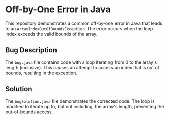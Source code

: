 # Off-by-One Error in Java
This repository demonstrates a common off-by-one error in Java that leads to an `ArrayIndexOutOfBoundsException`. The error occurs when the loop index exceeds the valid bounds of the array.

## Bug Description
The `bug.java` file contains code with a loop iterating from 0 to the array's length (inclusive). This causes an attempt to access an index that is out of bounds, resulting in the exception.

## Solution
The `bugSolution.java` file demonstrates the corrected code. The loop is modified to iterate up to, but not including, the array's length, preventing the out-of-bounds access.